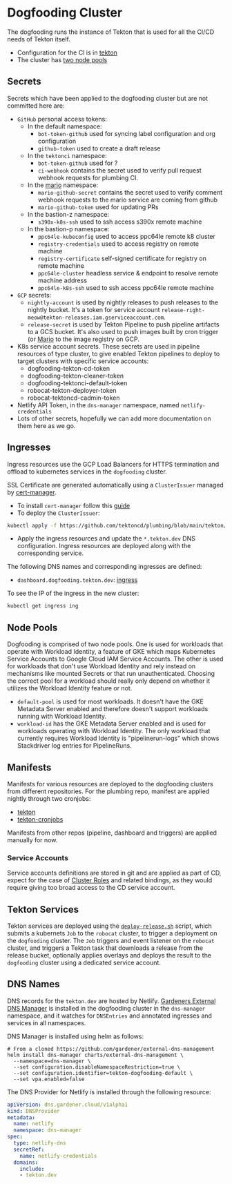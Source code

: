 # Dogfooding Cluster

The dogfooding runs the instance of Tekton that is used for all the CI/CD needs
of Tekton itself.

- Configuration for the CI is in [tekton](../tekton)
- The cluster has [two node pools](#node-pools)

## Secrets

Secrets which have been applied to the dogfooding cluster but are not committed here are:

- `GitHub` personal access tokens:
  - In the default namespace:
    - `bot-token-github` used for syncing label configuration and org configuration
    - `github-token` used to create a draft release
  - In the `tektonci` namespace:
    - `bot-token-github` used for ?
    - `ci-webhook` contains the secret used to verify pull request webhook requests for
      plumbing CI.
  - In the [mario](../mariobot) namespace:
    - `mario-github-secret` contains the secret used to verify comment webhook requests to
      the mario service are coming from github
    - `mario-github-token` used for updating PRs
  - In the bastion-z namespace:
    - `s390x-k8s-ssh` used to ssh access s390x remote machine
  - In the bastion-p namespace:
    - `ppc64le-kubeconfig` used to access ppc64le remote k8 cluster
    - `registry-credentials` used to access registry on remote machine
    - `registry-certificate` self-signed certificate for registry on remote machine
    - `ppc64le-cluster` headless service & endpoint to resolve remote machine address
    - `ppc64le-k8s-ssh` used to ssh access ppc64le remote machine
- `GCP` secrets:
  - `nightly-account` is used by nightly releases to push releases
  to the nightly bucket. It's a token for service account
  `release-right-meow@tekton-releases.iam.gserviceaccount.com`.
  - `release-secret` is used by Tekton Pipeline to push pipeline artifacts to a
    GCS bucket. It's also used to push images built by cron trigger (or [Mario](../mariobot])
    to the image registry on GCP.
- K8s service account secrets. These secrets are used in pipeline resources of type cluster, to
  give enabled Tekton pipelines to deploy to target clusters with specific service accounts:
  - dogfooding-tekton-cd-token
  - dogfooding-tekton-cleaner-token
  - dogfooding-tektonci-default-token
  - robocat-tekton-deployer-token
  - robocat-tektoncd-cadmin-token
- Netlify API Token, in the `dns-manager` namespace, named `netlify-credentials`
- Lots of other secrets, hopefully we can add more documentation on them
  here as we go.

## Ingresses

Ingress resources use the GCP Load Balancers for HTTPS termination and offload
to kubernetes services in the `dogfooding` cluster.

SSL Certificate are generated automatically using a `ClusterIssuer` managed by
[cert-manager](https://github.com/jetstack/cert-manager/).

- To install `cert-manager` follow this
  [guide](https://docs.cert-manager.io/en/latest/getting-started/)
- To deploy the `ClusterIssuer`:

```bash
kubectl apply -f https://github.com/tektoncd/plumbing/blob/main/tekton/certificates/clusterissuer.yaml
```

- Apply the ingress resources and update the `*.tekton.dev` DNS configuration.
  Ingress resources are deployed along with the corresponding service.

The following DNS names and corresponding ingresses are defined:

- `dashboard.dogfooding.tekton.dev`: [ingress](https://github.com/tektoncd/plumbing/blob/main/tekton/cd/dashboard/overlays/dogfooding/ingress.yaml)

To see the IP of the ingress in the new cluster:

```bash
kubectl get ingress ing
```

## Node Pools

Dogfooding is comprised of two node pools. One is used for workloads that operate with Workload Identity,
a feature of GKE which maps Kubernetes Service Accounts to Google Cloud IAM Service Accounts. The other
is used for workloads that don't use Workload Identity and rely instead on mechanisms like mounted Secrets
or that run unauthenticated. Choosing the correct pool for a workload should really only depend on whether
it utilizes the Workload Identity feature or not.

- `default-pool` is used for most workloads. It doesn't have the GKE Metadata Server enabled
and therefore doesn't support workloads running with Workload Identity.
- `workload-id` has the GKE Metadata Server enabled and is used for workloads operating with
Workload Identity. The only workload that currently requires Workload Identity is "pipelinerun-logs"
which shows Stackdriver log entries for PipelineRuns.

## Manifests

Manifests for various resources are deployed to the dogfooding clusters from different repositories.
For the plumbing repo, manifest are applied nightly through two cronjobs:

- [tekton](https://github.com/tektoncd/plumbing/tree/main/tekton/cronjobs/dogfooding/manifests/plumbing-tekton)
- [tekton-cronjobs](https://github.com/tektoncd/plumbing/tree/main/tekton/cronjobs/dogfooding/manifests/plumbing-tekton-cronjobs)

Manifests from other repos (pipeline, dashboard and triggers) are applied manually for now.

### Service Accounts

Service accounts definitions are stored in git and are applied as part of CD, expect for the case of
[Cluster Roles](https://github.com/tektoncd/plumbing/blob/main/tekton/resources/cd/serviceaccount.yaml)
and related bindings, as they would require giving too broad access to the CD service account.

## Tekton Services

Tekton services are deployed using the [`deploy-release.sh`](https://github.com/tektoncd/plumbing/blob/main/scripts/deploy-release.sh)
script, which submits a kubernets `Job` to the `robocat` cluster, to trigger a deployment on the
`dogfooding` cluster. The `Job` triggers and event listener on the `robocat` cluster, and triggers
a Tekton task that downloads a release from the release bucket, optionally applies overlays and
deploys the result to the `dogfooding` cluster using a dedicated service account.

## DNS Names

DNS records for the `tekton.dev` are hosted by Netlify. [Gardeners External DNS Manager](https://github.com/gardener/external-dns-management)
is installed in the dogfooding cluster in the `dns-manager` namespace, and it watches for `DNSEntries` and annotated
ingresses and services in all namespaces.

DNS Manager is installed using helm as follows:

```shell
# From a cloned https://github.com/gardener/external-dns-management
helm install dns-manager charts/external-dns-management \
  --namespace=dns-manager \
  --set configuration.disableNamespaceRestriction=true \
  --set configuration.identifier=tekton-dogfooding-default \
  --set vpa.enabled=false
```

The DNS Provider for Netlify is installed through the following resource:

```yaml
apiVersion: dns.gardener.cloud/v1alpha1
kind: DNSProvider
metadata:
  name: netlify
  namespace: dns-manager
spec:
  type: netlify-dns
  secretRef:
    name: netlify-credentials
  domains:
    include:
    - tekton.dev
```